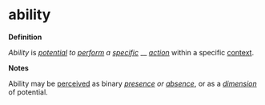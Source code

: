 # ability

**Definition**

_Ability_ is [_potential_](https://github.com/gcassel/Modular-Organization-Terminology/blob/master/terms/potential.md) _to_ [_perform_](https://github.com/gcassel/Modular-Organization-Terminology/blob/master/terms/perform.md) _a_ [_specific_](https://github.com/gcassel/Modular-Organization-Terminology/blob/master/terms/specific.md) __ [_action_](https://github.com/gcassel/Modular-Organization-Terminology/blob/master/terms/act.md) within a specific [context](https://github.com/gcassel/Modular-Organization-Terminology/blob/master/terms/context.md).

**Notes**

Ability may be [perceived](https://github.com/gcassel/Modular-Organization-Terminology/blob/master/terms/perceive.md) as binary [_presence_](https://github.com/gcassel/Modular-Organization-Terminology/blob/master/terms/presence.md) _or_ [_absence_](https://github.com/gcassel/Modular-Organization-Terminology/blob/master/terms/absence.md), or as a [_dimension_](https://github.com/gcassel/Modular-Organization-Terminology/blob/master/terms/dimension.md) of potential.
